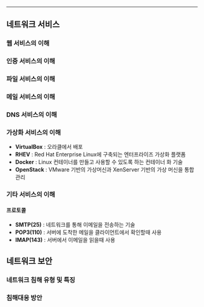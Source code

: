 
---
## 네트워크 서비스

### 웹 서비스의 이해

### 인증 서비스의 이해

### 파일 서비스의 이해

### 메일 서비스의 이해

### DNS 서비스의 이해

### 가상화 서비스의 이해
- **VirtualBox** : 오라클에서 배포
- **RHEV** : Red Hat Enterprise Linux에 구축되는 엔터프라이즈 가상화 플랫폼
- **Docker** : Linux 컨테이너를 만들고 사용할 수 있도록 하는 컨테이너 화 기술
- **OpenStack** : VMware 기반의 가상머신과 XenServer 기반의 가상 머신을 통합관리

### 기타 서비스의 이해

#### 프로토콜
- **SMTP(25)** : 네트워크를 통해 이메일을 전송하는 기술
- **POP3(110)** : 서버에 도착한 메일을 클라이언트에서 확인할때 사용
- **IMAP(143)** : 서버에서 이메일을 읽을때 사용

## 네트워크 보안

### 네트워크 침해 유형 및 특징

### 침해대응 방안